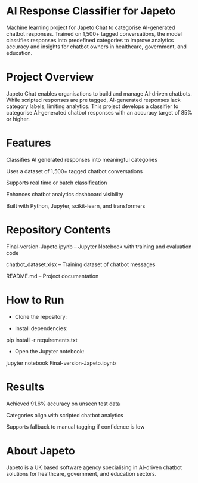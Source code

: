 # AI Response Classifier for Japeto

Machine learning project for Japeto Chat to categorise AI-generated chatbot responses.
Trained on 1,500+ tagged conversations, the model classifies responses into predefined categories to improve analytics accuracy and insights for chatbot owners in healthcare, government, and education.


# Project Overview

Japeto Chat enables organisations to build and manage AI-driven chatbots.
While scripted responses are pre tagged, AI-generated responses lack category labels, limiting analytics.
This project develops a classifier to categorise AI-generated chatbot responses with an accuracy target of 85% or higher.


# Features

Classifies AI generated responses into meaningful categories

Uses a dataset of 1,500+ tagged chatbot conversations

Supports real time or batch classification

Enhances chatbot analytics dashboard visibility

Built with Python, Jupyter, scikit-learn, and transformers


# Repository Contents

Final-version-Japeto.ipynb – Jupyter Notebook with training and evaluation code

chatbot_dataset.xlsx – Training dataset of chatbot messages

README.md – Project documentation


# How to Run

* Clone the repository:


* Install dependencies:

pip install -r requirements.txt


* Open the Jupyter notebook:

jupyter notebook Final-version-Japeto.ipynb


# Results

Achieved 91.6% accuracy on unseen test data

Categories align with scripted chatbot analytics

Supports fallback to manual tagging if confidence is low


# About Japeto

Japeto is a UK based software agency specialising in AI-driven chatbot solutions for healthcare, government, and education sectors.
